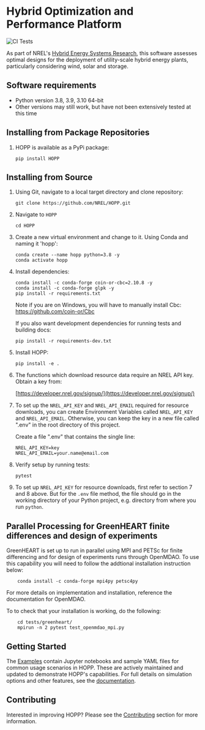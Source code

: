 # Hybrid Optimization and Performance Platform

![CI Tests](https://github.com/NREL/HOPP/actions/workflows/ci.yml/badge.svg)

As part of NREL's [Hybrid Energy Systems Research](https://www.nrel.gov/wind/hybrid-energy-systems-research.html), this
software assesses optimal designs for the deployment of utility-scale hybrid energy plants, particularly considering wind,
solar and storage.

## Software requirements
- Python version 3.8, 3.9, 3.10 64-bit
- Other versions may still work, but have not been extensively tested at this time

## Installing from Package Repositories
1. HOPP is available as a PyPi package:

    ```
    pip install HOPP
    ```

## Installing from Source
1. Using Git, navigate to a local target directory and clone repository:
    ```
    git clone https://github.com/NREL/HOPP.git
    ```

2. Navigate to `HOPP`
    ```
    cd HOPP
    ```

3. Create a new virtual environment and change to it. Using Conda and naming it 'hopp':
    ```
    conda create --name hopp python=3.8 -y
    conda activate hopp
    ```

4. Install dependencies:
    ```
    conda install -c conda-forge coin-or-cbc=2.10.8 -y
    conda install -c conda-forge glpk -y
    pip install -r requirements.txt
    ```
    
    Note if you are on Windows, you will have to manually install Cbc: https://github.com/coin-or/Cbc

    If you also want development dependencies for running tests and building docs:

    ```
    pip install -r requirements-dev.txt
    ```

5. Install HOPP:
    ```
    pip install -e .
    ```

6. The functions which download resource data require an NREL API key. Obtain a key from:
    
    [https://developer.nrel.gov/signup/](https://developer.nrel.gov/signup/)
    

7. To set up the `NREL_API_KEY` and `NREL_API_EMAIL` required for resource downloads, you can create Environment Variables called `NREL_API_KEY` and `NREL_API_EMAIL`. Otherwise, you can keep the key in a new file called ".env" in the root directory of this project. 

    Create a file ".env" that contains the single line:
    ```
    NREL_API_KEY=key
    NREL_API_EMAIL=your.name@email.com
    ```

8. Verify setup by running tests:
    ```
    pytest
    ```


2. To set up `NREL_API_KEY` for resource downloads, first refer to section 7 and 8 above. But for the `.env` file method,
   the file should go in the working directory of your Python project, e.g. directory from where you run `python`.

## Parallel Processing for GreenHEART finite differences and design of experiments
GreenHEART is set up to run in parallel using MPI and PETSc for finite differencing and for design of experiments runs through OpenMDAO. To use this capability you will need to follow the addtional installation instruction below:
```
    conda install -c conda-forge mpi4py petsc4py
```
For more details on implementation and installation, reference the documentation for OpenMDAO.

To to check that your installation is working, do the following:
```
    cd tests/greenheart/
    mpirun -n 2 pytest test_openmdao_mpi.py
```

## Getting Started

The [Examples](./examples/) contain Jupyter notebooks and sample YAML files for common usage scenarios in HOPP. These are actively maintained and updated to demonstrate HOPP's capabilities. For full details on simulation options and other features, see the [documentation](https://hopp.readthedocs.io/en/latest/).

## Contributing

Interested in improving HOPP? Please see the [Contributing](./CONTRIBUTING.md) section for more information.
